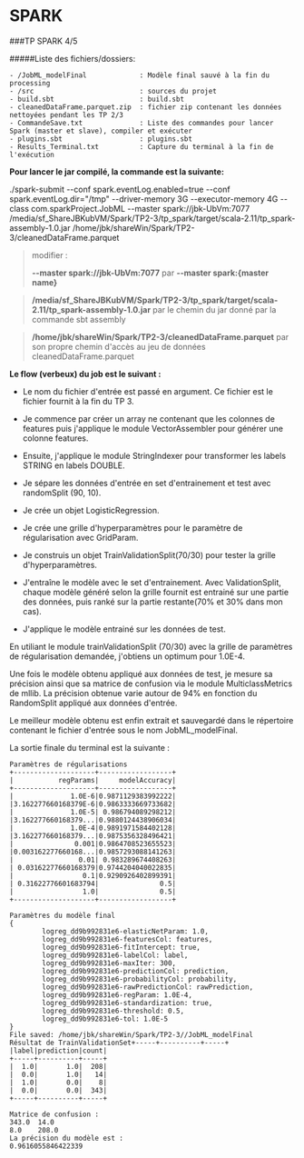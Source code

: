 # SPARK

###TP SPARK 4/5

#####Liste des fichiers/dossiers:

    - /JobML_modelFinal             : Modèle final sauvé à la fin du processing
    - /src                          : sources du projet
    - build.sbt                     : build.sbt
    - cleanedDataFrame.parquet.zip  : fichier zip contenant les données nettoyées pendant les TP 2/3
    - CommandeSave.txt              : Liste des commandes pour lancer Spark (master et slave), compiler et exécuter
    - plugins.sbt                   : plugins.sbt
    - Results_Terminal.txt          : Capture du terminal à la fin de l'exécution



**Pour lancer le jar compilé, la commande est la suivante:**

./spark-submit --conf spark.eventLog.enabled=true --conf spark.eventLog.dir="/tmp" --driver-memory 3G --executor-memory 4G --class com.sparkProject.JobML --master spark://jbk-UbVm:7077 /media/sf_ShareJBKubVM/Spark/TP2-3/tp_spark/target/scala-2.11/tp_spark-assembly-1.0.jar /home/jbk/shareWin/Spark/TP2-3/cleanedDataFrame.parquet

> modifier :
> 
> **--master spark://jbk-UbVm:7077** par **--master spark:{master name}**


> **/media/sf_ShareJBKubVM/Spark/TP2-3/tp_spark/target/scala-2.11/tp_spark-assembly-1.0.jar** par le chemin du jar donné par la commande sbt assembly 

> **/home/jbk/shareWin/Spark/TP2-3/cleanedDataFrame.parquet** par son propre chemin d'accès au jeu de données cleanedDataFrame.parquet



**Le flow (verbeux) du job est le suivant :**

 -  Le nom du fichier d'entrée est passé en argument. Ce fichier est le fichier fournit à la fin du TP 3.

 -  Je commence par créer un array ne contenant que les colonnes de features puis j'applique le module VectorAssembler pour générer une colonne features.

 -  Ensuite, j'applique le module StringIndexer pour transformer les labels STRING en labels DOUBLE.

 -  Je sépare les données d'entrée en set d'entrainement et test avec randomSplit (90, 10).

 -  Je crée un objet LogisticRegression.

 -  Je crée une grille d'hyperparamètres pour le paramètre de régularisation avec GridParam.

 -  Je construis un objet TrainValidationSplit(70/30) pour tester la grille d'hyperparamètres.

 - J'entraîne le modèle avec le set d'entrainement. Avec ValidationSplit, chaque modèle généré selon la grille fournit est entrainé sur une partie des données, puis ranké sur la partie restante(70% et 30% dans mon cas).

 - J'applique le modèle entrainé sur les données de test.


En utiliant le module trainValidationSplit (70/30) avec la grille de paramètres de régularisation demandée, j'obtiens un optimum pour 1.0E-4.

Une fois le modèle obtenu appliqué aux données de test, je mesure sa précision ainsi que sa matrice de confusion via le module MulticlassMetrics de mllib. La précision obtenue varie autour de 94% en fonction du RandomSplit appliqué aux données d'entrée.

Le meilleur modèle obtenu est enfin extrait et sauvegardé dans le répertoire contenant le fichier d'entrée sous le nom JobML_modelFinal.


La sortie finale du terminal est la suivante :

	Paramètres de régularisations
	+--------------------+------------------+
	|           regParams|     modelAccuracy|
	+--------------------+------------------+
	|              1.0E-6|0.9871129383992222|
	|3.162277660168379E-6|0.9863333669733682|
	|              1.0E-5| 0.986794089298212|
	|3.162277660168379...|0.9880124438906034|
	|              1.0E-4|0.9891971584402128|
	|3.162277660168379...|0.9875356328496421|
	|               0.001|0.9864708523655523|
	|0.003162277660168...|0.9857293088141263|
	|                0.01| 0.983289674408263|
	| 0.03162277660168379|0.9744204040022835|
	|                 0.1|0.9290926402899391|
	| 0.31622776601683794|               0.5|
	|                 1.0|               0.5|
	+--------------------+------------------+

	Paramètres du modèle final
	{
        	logreg_dd9b992831e6-elasticNetParam: 1.0,
        	logreg_dd9b992831e6-featuresCol: features,
        	logreg_dd9b992831e6-fitIntercept: true,
        	logreg_dd9b992831e6-labelCol: label,
        	logreg_dd9b992831e6-maxIter: 300,
        	logreg_dd9b992831e6-predictionCol: prediction,
        	logreg_dd9b992831e6-probabilityCol: probability,
        	logreg_dd9b992831e6-rawPredictionCol: rawPrediction,
        	logreg_dd9b992831e6-regParam: 1.0E-4,
        	logreg_dd9b992831e6-standardization: true,
        	logreg_dd9b992831e6-threshold: 0.5,
        	logreg_dd9b992831e6-tol: 1.0E-5
	}
	File saved: /home/jbk/shareWin/Spark/TP2-3//JobML_modelFinal
	Résultat de TrainValidationSet+-----+----------+-----+
	|label|prediction|count|
	+-----+----------+-----+
	|  1.0|       1.0|  208|
	|  0.0|       1.0|   14|
	|  1.0|       0.0|    8|
	|  0.0|       0.0|  343|
	+-----+----------+-----+

	Matrice de confusion : 
	343.0  14.0   
	8.0    208.0  
	La précision du modèle est : 
	0.9616055846422339





